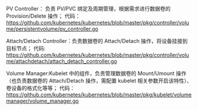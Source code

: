 


PV Controller： 负责 PV/PVC 绑定及周期管理，根据需求进行数据卷的 Provision/Delete 操作；
代码：https://github.com/kubernetes/kubernetes/blob/master/pkg/controller/volume/persistentvolume/pv_controller.go

Attach/Detach Controller：负责数据卷的 Attach/Detach 操作，将设备挂接到目标节点；
代码: https://github.com/kubernetes/kubernetes/blob/master/pkg/controller/volume/attachdetach/attach_detach_controller.go

Volume Manager:Kubelet 中的组件，负责管理数据卷的 Mount/Umount 操作（也负责数据卷的 Attach/Detach 操作，需配置 kubelet 相关参数开启该特性）、卷设备的格式化等等；
代码：https://github.com/kubernetes/kubernetes/blob/master/pkg/kubelet/volumemanager/volume_manager.go

